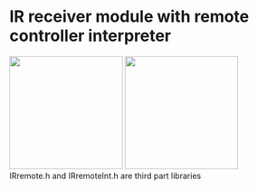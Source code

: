 # IR receiver module with remote controller interpreter
<a><img src="https://alltopnotch.co.uk/wp-content/uploads/imported/0/KY-022-Infrared-Receiver-Sensor-Module-Detector-IR-TSOP1838-379kHz-Arduino-Pic-232749508970-700x700.jpg" height="200" width="200"></a>
<a><img src="https://robu.in/wp-content/uploads/2020/06/IR-Remote-Control-6.jpg" height="200" width="200"></a>
<br>
IRremote.h and IRremoteInt.h are third part libraries
